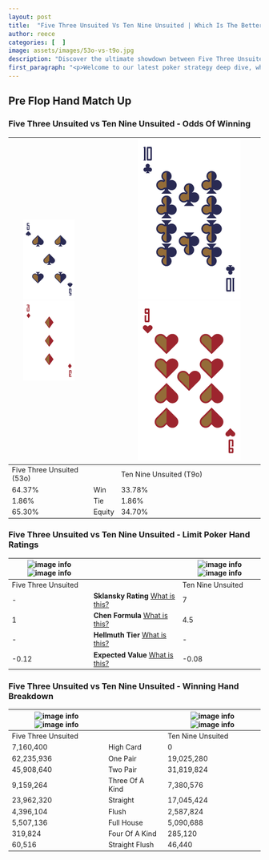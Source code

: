 ```yaml
---
layout: post
title:  "Five Three Unsuited Vs Ten Nine Unsuited | Which Is The Better Hand In Poker? A Complete Guide"
author: reece
categories: [  ]
image: assets/images/53o-vs-t9o.jpg
description: "Discover the ultimate showdown between Five Three Unsuited and Ten Nine Unsuited in poker! Uncover the odds, strategies, and scenarios where one hand triumphs over the other. Get ready to up your poker game with this thrilling analysis."
first_paragraph: "<p>Welcome to our latest poker strategy deep dive, where we're pitting two distinct hands against each other in a high-stakes showdown: Five Three Unsuited vs Ten Nine Unsuited.</p><p>In the dynamic world of poker, every decision counts, and knowing which hand holds the upper hand is key to your success at the table.</p><p>In this article, we'll dissect these two hands, explore the scenarios where one dominates the other, and equip you with the knowledge to make strategic choices that can tip the odds in your favor.</p><p>Get ready to unravel the intriguing dynamics of these poker hands and elevate your game to new heights.</p>"
---
```




[comment]: # (sp0)

## Pre Flop Hand Match Up

<div class="table hand-ratings" markdown="1"> 



### Five Three Unsuited vs Ten Nine Unsuited - Odds Of Winning


    
| ![image info](assets/images/hand1/5.png) ![image info](assets/images/hand1/3o.png) |  | ![image info](assets/images/hand2/t.png) ![image info](assets/images/hand2/9o.png) |
| -------- | -------- | -------- |
| Five Three Unsuited (53o) |  | Ten Nine Unsuited (T9o) |
| 64.37% | Win | 33.78% |
| 1.86% | Tie | 1.86% |
| 65.30% | Equity | 34.70% |




[comment]: # (sp1)



### Five Three Unsuited vs Ten Nine Unsuited - Limit Poker Hand Ratings


    
| ![image info](https://www.riverpairs.com/assets/images/hand1/5.png) ![image info](https://www.riverpairs.com/assets/images/hand1/3o.png) |  | ![image info](https://www.riverpairs.com/assets/images/hand2/t.png) ![image info](https://www.riverpairs.com/assets/images/hand2/9o.png) |
| -------- | -------- | -------- |
| Five Three Unsuited |  | Ten Nine Unsuited |
| - | **Sklansky Rating** [What is this?](/sklansky-rating-explained) | 7 |
| 1 | **Chen Formula** [What is this?](/chen-formula-explained) | 4.5 |
| - | **Hellmuth Tier** [What is this?](/Hellmuth-tier-explained) | - |
| -0.12 | **Expected Value** [What is this?](/expected-value-explained) | -0.08 |




[comment]: # (sp2)



### Five Three Unsuited vs Ten Nine Unsuited - Winning Hand Breakdown


    
| ![image info](https://www.riverpairs.com/assets/images/hand1/5.png) ![image info](https://www.riverpairs.com/assets/images/hand1/3o.png) |  | ![image info](https://www.riverpairs.com/assets/images/hand2/t.png) ![image info](https://www.riverpairs.com/assets/images/hand2/9o.png) |
| -------- | -------- | -------- |
| Five Three Unsuited |  | Ten Nine Unsuited |
| 7,160,400 | High Card | 0 |
| 62,235,936 | One Pair | 19,025,280 |
| 45,908,640 | Two Pair | 31,819,824 |
| 9,159,264 | Three Of A Kind | 7,380,576 |
| 23,962,320 | Straight | 17,045,424 |
| 4,396,104 | Flush | 2,587,824 |
| 5,507,136 | Full House | 5,090,688 |
| 319,824 | Four Of A Kind | 285,120 |
| 60,516 | Straight Flush | 46,440 |




[comment]: # (sp3)



</div>

[comment]: # (sp4)



[comment]: # (sp5)

